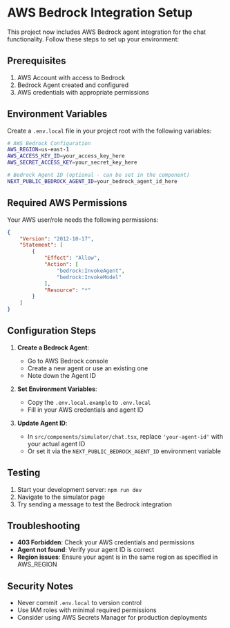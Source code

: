 # AWS Bedrock Integration Setup

This project now includes AWS Bedrock agent integration for the chat functionality. Follow these steps to set up your environment:

## Prerequisites

1. AWS Account with access to Bedrock
2. Bedrock Agent created and configured
3. AWS credentials with appropriate permissions

## Environment Variables

Create a `.env.local` file in your project root with the following variables:

```bash
# AWS Bedrock Configuration
AWS_REGION=us-east-1
AWS_ACCESS_KEY_ID=your_access_key_here
AWS_SECRET_ACCESS_KEY=your_secret_key_here

# Bedrock Agent ID (optional - can be set in the component)
NEXT_PUBLIC_BEDROCK_AGENT_ID=your_bedrock_agent_id_here
```

## Required AWS Permissions

Your AWS user/role needs the following permissions:

```json
{
    "Version": "2012-10-17",
    "Statement": [
        {
            "Effect": "Allow",
            "Action": [
                "bedrock:InvokeAgent",
                "bedrock:InvokeModel"
            ],
            "Resource": "*"
        }
    ]
}
```

## Configuration Steps

1. **Create a Bedrock Agent**:
   - Go to AWS Bedrock console
   - Create a new agent or use an existing one
   - Note down the Agent ID

2. **Set Environment Variables**:
   - Copy the `.env.local.example` to `.env.local`
   - Fill in your AWS credentials and agent ID

3. **Update Agent ID**:
   - In `src/components/simulator/chat.tsx`, replace `'your-agent-id'` with your actual agent ID
   - Or set it via the `NEXT_PUBLIC_BEDROCK_AGENT_ID` environment variable

## Testing

1. Start your development server: `npm run dev`
2. Navigate to the simulator page
3. Try sending a message to test the Bedrock integration

## Troubleshooting

- **403 Forbidden**: Check your AWS credentials and permissions
- **Agent not found**: Verify your agent ID is correct
- **Region issues**: Ensure your agent is in the same region as specified in AWS_REGION

## Security Notes

- Never commit `.env.local` to version control
- Use IAM roles with minimal required permissions
- Consider using AWS Secrets Manager for production deployments
